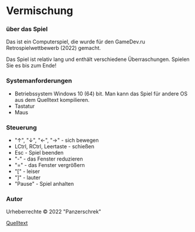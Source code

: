 # Vermischung


### über das Spiel

Das ist ein Computerspiel, die wurde für den GameDev.ru Retrospielwettbewerb (2022) gemacht.

Das Spiel ist relativ lang und enthält verschiedene Überraschungen.
Spielen Sie es bis zum Ende!


### Systemanforderungen

* Betriebssystem Windows 10 (64) bit. Man kann das Spiel für andere OS aus dem Quelltext kompilieren.
* Tastatur
* Maus


### Steuerung

* "↑", "↓", "←", "→" - sich bewegen
* LCtrl, RCtrl, Leertaste - schießen
* Esc - Spiel beenden
* "-" - das Fenster reduzieren
* "=" - das Fenster vergrößern
* "[" - leiser
* "]" - lauter
* "Pause" - Spiel anhalten


### Autor

Urheberrechte © 2022 "Panzerschrek"

[Quelltext](https://github.com/Panzerschrek/RetroGame95)
